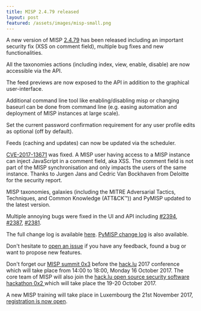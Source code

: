 ```yaml
---
title: MISP 2.4.79 released
layout: post
featured: /assets/images/misp-small.png
---
```


A new version of MISP [2.4.79](https://github.com/MISP/MISP/tree/v2.4.79) has been released including an important security fix (XSS on comment field), multiple bug fixes and new functionalities.

All the taxonomies actions (including index, view, enable, disable) are now accessible via the API.

The feed previews are now exposed to the API in addition to the graphical user-interface.

Additional command line tool like enabling/disabling misp or changing baseurl can be done from command line (e.g. easing automation and deployment of MISP instances at large scale).

Set the current password confirmation requirement for any user profile edits as optional (off by default).

Feeds (caching and updates) can now be updated via the scheduler.

[CVE-2017-13671](https://www.circl.lu/advisory/CVE-2017-13671/) was fixed. A MISP user having access to a MISP instance can inject JavaScript in a comment field, aka XSS.  The comment field is not part of the MISP synchronisation and only impacts the users of the same instance. Thanks to Jurgen Jans and Cedric Van Bockhaven from Deloitte for the security report. 

MISP taxonomies, galaxies (including the MITRE Adversarial Tactics, Techniques, and Common Knowledge (ATT&CK™)) and PyMISP updated to the latest version.

Multiple annoying bugs were fixed in the UI and API including [#2394](https://github.com/MISP/MISP/issues/2394), [#2387](https://github.com/MISP/MISP/issues/2387), [#2381](https://github.com/MISP/MISP/issues/2381).

The full change log is available [here](https://www.misp.software/Changelog.txt). [PyMISP change log](https://www.misp.software/PyMISP-Changelog.txt) is also available.

Don't hesitate to [open an issue](https://github.com/MISP/MISP/issues) if you have any feedback, found a bug or want to propose new features.

Don't forget our [MISP summit 0x3](https://2017.hack.lu/misp-summit/) before the [hack.lu](https://2017.hack.lu/) 2017 conference which will take place from 14:00 to 18:00, Monday 16 October 2017. The core team of MISP will also join the [hack.lu open source security software hackathon 0x2 ](https://hackathon.hack.lu/) which will take place the 19-20 October 2017.

A new MISP training will take place in Luxembourg the 21st November 2017, [registration is now open](https://www.eventbrite.com/e/misp-training-november-edition-tickets-36347289722).

